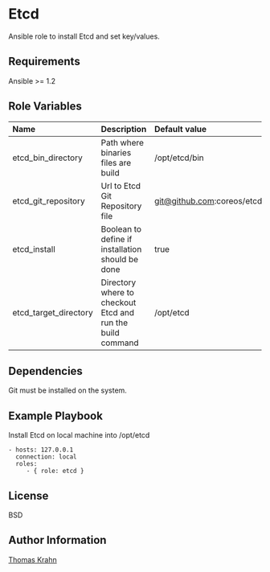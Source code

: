 Etcd
=========

Ansible role to install Etcd and set key/values.

Requirements
------------

Ansible >= 1.2

Role Variables
--------------

| Name | Description | Default value |
|:-----  | :----- | :----- |
| etcd_bin_directory | Path where binaries files are build | /opt/etcd/bin
| etcd_git_repository | Url to Etcd Git Repository file | git@github.com:coreos/etcd.git |
| etcd_install | Boolean to define if installation should be done | true |
| etcd_target_directory | Directory where to checkout Etcd and run the build command | /opt/etcd |

Dependencies
------------

Git must be installed on the system.

Example Playbook
----------------

Install Etcd on local machine into /opt/etcd

    - hosts: 127.0.0.1
      connection: local
      roles:
         - { role: etcd }

License
-------

BSD

Author Information
------------------
[Thomas Krahn]

[Thomas Krahn]: mailto:ntbc@gmx.net
